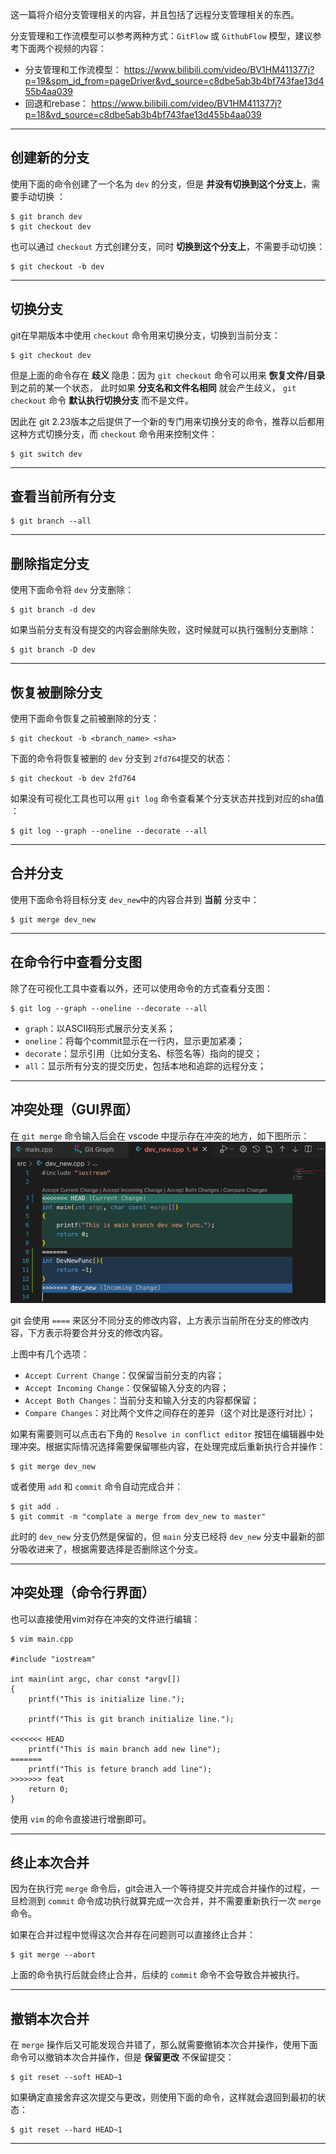  这一篇将介绍分支管理相关的内容，并且包括了远程分支管理相关的东西。

分支管理和工作流模型可以参考两种方式：`GitFlow` 或 `GithubFlow` 模型，建议参考下面两个视频的内容：

* 分支管理和工作流模型： https://www.bilibili.com/video/BV1HM411377j?p=19&spm_id_from=pageDriver&vd_source=c8dbe5ab3b4bf743fae13d455b4aa039
* 回退和rebase： https://www.bilibili.com/video/BV1HM411377j?p=18&vd_source=c8dbe5ab3b4bf743fae13d455b4aa039

---
## 创建新的分支

使用下面的命令创建了一个名为 `dev` 的分支，但是 **并没有切换到这个分支上**，需要手动切换 ：
```shell
$ git branch dev
$ git checkout dev
```

也可以通过 `checkout` 方式创建分支，同时 **切换到这个分支上**，不需要手动切换：
```shell
$ git checkout -b dev
```

---
## 切换分支

git在早期版本中使用 `checkout` 命令用来切换分支，切换到当前分支：
```shell
$ git checkout dev
```

但是上面的命令存在 **歧义** 隐患：因为 `git checkout` 命令可以用来 **恢复文件/目录** 到之前的某一个状态， 此时如果 **分支名和文件名相同** 就会产生歧义， `git checkout` 命令 **默认执行切换分支** 而不是文件。

因此在 git 2.23版本之后提供了一个新的专门用来切换分支的命令，推荐以后都用这种方式切换分支，而 `checkout` 命令用来控制文件：
```shell
$ git switch dev
```

---
## 查看当前所有分支

```shell
$ git branch --all
```

---
## 删除指定分支

使用下面命令将 `dev` 分支删除：
```shell
$ git branch -d dev
```

如果当前分支有没有提交的内容会删除失败，这时候就可以执行强制分支删除：
```shell
$ git branch -D dev
```

---
## 恢复被删除分支

使用下面命令恢复之前被删除的分支：
```shell
$ git checkout -b <branch_name> <sha>
```

下面的命令将恢复被删的 `dev` 分支到 `2fd764`提交的状态：
```shell
$ git checkout -b dev 2fd764
```

如果没有可视化工具也可以用 `git log` 命令查看某个分支状态并找到对应的sha值 ：
```shell
$ git log --graph --oneline --decorate --all
```

---
## 合并分支

使用下面命令将目标分支 `dev_new`中的内容合并到 **当前** 分支中：
```shell
$ git merge dev_new
```

---
## 在命令行中查看分支图

除了在可视化工具中查看以外，还可以使用命令的方式查看分支图：
```shell
$ git log --graph --oneline --decorate --all
```

* `graph`：以ASCII码形式展示分支关系；
* `oneline`：将每个commit显示在一行内，显示更加紧凑；
* `decorate`：显示引用（比如分支名、标签名等）指向的提交；
* `all`：显示所有分支的提交历史，包括本地和追踪的远程分支；

---
## 冲突处理（GUI界面）

在 `git merge` 命令输入后会在 vscode 中提示存在冲突的地方，如下图所示：
![images01](images/03分支管理01.png)

git 会使用 `====` 来区分不同分支的修改内容，上方表示当前所在分支的修改内容，下方表示将要合并分支的修改内容。

上图中有几个选项：
* `Accept Current Change`：仅保留当前分支的内容；
* `Accept Incoming Change`：仅保留输入分支的内容；
* `Accept Both Changes`：当前分支和输入分支的内容都保留；
* `Compare Changes`：对比两个文件之间存在的差异（这个对比是逐行对比）；

如果有需要则可以点击右下角的 `Resolve in conflict editor` 按钮在编辑器中处理冲突。根据实际情况选择需要保留哪些内容，在处理完成后重新执行合并操作：
```shell
$ git merge dev_new
```
或者使用 `add` 和 `commit` 命令自动完成合并：
```shell
$ git add .
$ git commit -m "complate a merge from dev_new to master"
```

此时的 `dev_new` 分支仍然是保留的，但 `main` 分支已经将 `dev_new` 分支中最新的部分吸收进来了，根据需要选择是否删除这个分支。

---
## 冲突处理（命令行界面）

也可以直接使用vim对存在冲突的文件进行编辑：
```shell
$ vim main.cpp

#include "iostream"

int main(int argc, char const *argv[])
{
    printf("This is initialize line.");

    printf("This is git branch initialize line.");

<<<<<<< HEAD
    printf("This is main branch add new line");
=======
    printf("This is feture branch add line");
>>>>>>> feat
    return 0;
}
```

使用 `vim` 的命令直接进行增删即可。

---
## 终止本次合并

因为在执行完 `merge` 命令后，git会进入一个等待提交并完成合并操作的过程，一旦检测到 `commit` 命令成功执行就算完成一次合并，并不需要重新执行一次 `merge` 命令。

如果在合并过程中觉得这次合并存在问题则可以直接终止合并：
```shell
$ git merge --abort
```

上面的命令执行后就会终止合并，后续的 `commit` 命令不会导致合并被执行。

---
## 撤销本次合并

在 `merge` 操作后又可能发现合并错了，那么就需要撤销本次合并操作，使用下面命令可以撤销本次合并操作，但是 **保留更改** 不保留提交：
```shell
$ git reset --soft HEAD~1
```

如果确定直接舍弃这次提交与更改，则使用下面的命令，这样就会退回到最初的状态：
```shell
$ git reset --hard HEAD~1
```

---

